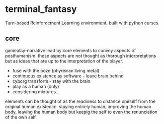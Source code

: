 # terminal_fantasy
Turn-based Reinforcement Learning environment, built with python curses.

## core
gameplay-narrative lead by core elements to convey aspects of posthumanism. these aspects are not thought as thorough interpretations but as ideas that are up to the interpretation of the player.
* fuse with the ooze (phyrexian living metal)
* continuous existence as software - leave brain behind
* cyborg transform - stay with the brain
* play as a human (only)
* considering mixtures...

elements can be thought of as the readiness to distance oneself from the original human existence. staying entirely human, improving the human body, leaving the human body but keepig the self to even the renunciation of the own self.
